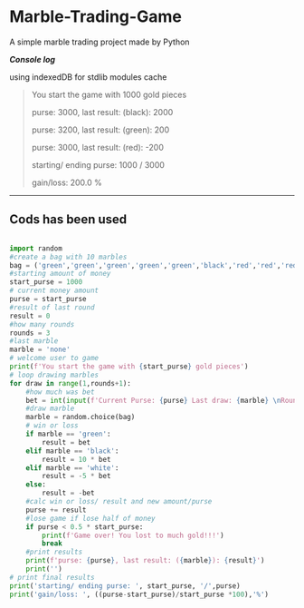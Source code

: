 # Marble-Trading-Game

A simple marble trading project made by Python 

***Console log***

using indexedDB for stdlib modules cache

> You start the game with 1000 gold pieces
> 
> purse: 3000, last result: (black): 2000
> 
> purse: 3200, last result: (green): 200
> 
> purse: 3000, last result: (red): -200
> 
> starting/ ending purse: 1000 / 3000
> 
> gain/loss: 200.0 %

------



## Cods has been used

```py

import random
#create a bag with 10 marbles
bag = ('green','green','green','green','green','black','red','red','red','white')
#starting amount of money
start_purse = 1000
# current money amount
purse = start_purse
#result of last round
result = 0
#how many rounds
rounds = 3
#last marble
marble = 'none'
# welcome user to game
print(f'You start the game with {start_purse} gold pieces')
# loop drawing marbles
for draw in range(1,rounds+1):
    #how much was bet
    bet = int(input(f'Current Purse: {purse} Last draw: {marble} \nRound {draw} - How much do you want to bet?: '))
    #draw marble
    marble = random.choice(bag)
    # win or loss
    if marble == 'green':
        result = bet
    elif marble == 'black':
        result = 10 * bet
    elif marble == 'white':
        result = -5 * bet
    else:
        result = -bet
    #calc win or loss/ result and new amount/purse
    purse += result
    #lose game if lose half of money
    if purse < 0.5 * start_purse:
        print(f'Game over! You lost to much gold!!!')
        break
    #print results
    print(f'purse: {purse}, last result: ({marble}): {result}')
    print('')
# print final results
print('starting/ ending purse: ', start_purse, '/',purse)
print('gain/loss: ', ((purse-start_purse)/start_purse *100),'%')

```
